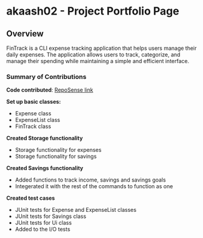 # akaash02 - Project Portfolio Page

## Overview
FinTrack is a CLI expense tracking application that helps users manage their daily expenses. The application allows users to track, categorize, and manage their spending while maintaining a simple and efficient interface.

### Summary of Contributions
**Code contributed**: [RepoSense link](https://nus-cs2113-ay2425s2.github.io/tp-dashboard/?search=akaash02&breakdown=true&sort=groupTitle%20dsc&sortWithin=title&since=2025-02-21&timeframe=commit&mergegroup=&groupSelect=groupByRepos&checkedFileTypes=docs~test-code~other~functional-code)

[//]: # (**Enhancements to existing features**:)


**Set up basic classes:**

* Expense class
* ExpenseList class
* FinTrack class

**Created Storage functionality**

* Storage functionality for expenses
* Storage functionality for savings

**Created Savings functionality**

* Added functions to track income, savings and savings goals
* Integerated it with the rest of the commands to function as one

**Created test cases**

* JUnit tests for Expense and ExpenseList classes
* JUnit tests for Savings class
* JUnit tests for Ui class
* Added to the I/O tests

